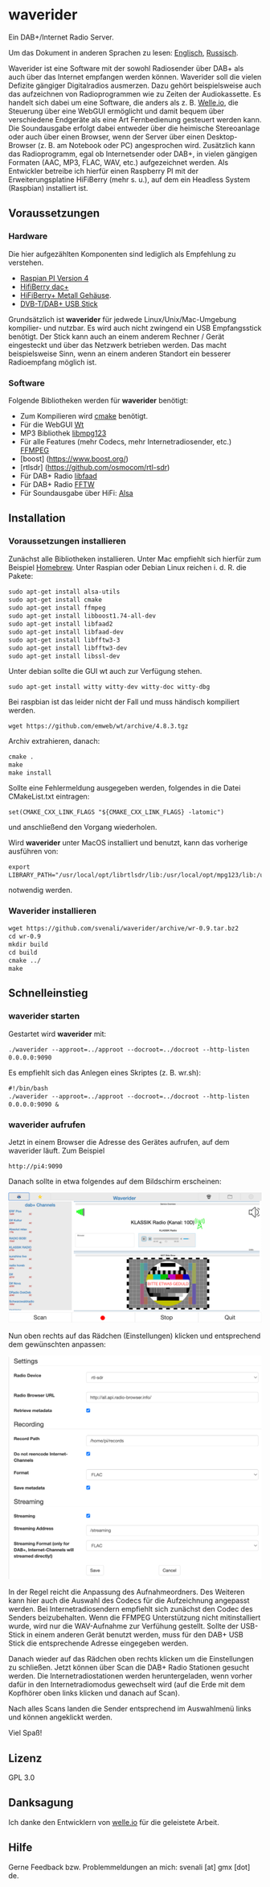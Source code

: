 # waverider
 Ein DAB+/Internet Radio Server.
 
 Um das Dokument in anderen Sprachen zu lesen: [Englisch](README.md), [Russisch](README.ru.md).

 Waverider ist eine Software mit der sowohl Radiosender über DAB+ als auch über das Internet empfangen werden können. Waverider soll die vielen Defizite gängiger Digitalradios ausmerzen. Dazu gehört beispielsweise auch das aufzeichnen von Radioprogrammen wie zu Zeiten der Audiokassette. Es handelt sich dabei um eine Software, die anders als z. B. [Welle.io](https://www.welle.io/), die Steuerung über eine WebGUI ermöglicht und damit bequem über verschiedene Endgeräte als eine Art Fernbedienung gesteuert werden kann. Die Soundausgabe erfolgt dabei entweder über die heimische Stereoanlage oder auch über einen Browser, wenn der Server über einen Desktop-Browser (z. B. am Notebook oder PC) angesprochen wird. Zusätzlich kann das Radioprogramm, egal ob Internetsender oder DAB+, in vielen gängigen Formaten (AAC, MP3, FLAC, WAV, etc.) aufgezeichnet werden. Als Entwickler betreibe ich hierfür einen Raspberry PI mit der Erweiterungsplatine HiFiBerry (mehr s. u.), auf dem ein Headless System (Raspbian) installiert ist.   

## Voraussetzungen

### Hardware

 Die hier aufgezählten Komponenten sind lediglich als Empfehlung zu verstehen. 

 - [Raspian PI Version 4](https://www.berrybase.de/raspberry-pi-4)
 - [HifiBerry dac+](https://www.reichelt.de/raspberry-pi-shield-hifiberry-digi-pro-rpi-hb-digi-pro-p191035.html?PROVID=2788&gclid=Cj0KCQiAiJSeBhCCARIsAHnAzT__QmJPWgV-ErtblZ-7ycyYZwIkmJqCKKA4leR8-YvK2ETBWSpr_3AaAh9kEALw_wcB)
 - [HiFiBerry+ Metall Gehäuse](https://www.amazon.de/HiFiBerry-Digi-Metall-Raspberry-schwarz-Black/dp/B08YDNJVRL/ref=sr_1_2?__mk_de_DE=%C3%85M%C3%85%C5%BD%C3%95%C3%91&crid=2NMDXL3KY4TLW&keywords=HIFI+berry%2B+metall+case&qid=1673864322&sprefix=hifi+berry%2B+metall+case%2Caps%2C84&sr=8-2).
 - [DVB-T/DAB+ USB Stick](https://www.amazon.de/DollaTek-Digitale-Fernsehtuner-Empf%C3%A4nger-Unterst%C3%BCtzung/dp/B07DJT5NHD/ref=sr_1_5?keywords=dvb-t+stick+usb&qid=1673864429&sprefix=dvb-t+st%2Caps%2C87&sr=8-5)

 Grundsätzlich ist **waverider** für jedwede Linux/Unix/Mac-Umgebung kompilier- und nutzbar. Es wird auch nicht zwingend ein USB Empfangsstick benötigt. Der Stick kann auch an einem anderem Rechner / Gerät eingesteckt und über das Netzwerk betrieben werden. Das macht beispielsweise Sinn, wenn an einem anderen Standort ein besserer Radioempfang möglich ist.     

### Software

 Folgende Bibliotheken werden für **waverider** benötigt:

 - Zum Kompilieren wird [cmake](https://cmake.org/) benötigt.
 - Für die WebGUI [Wt](https://www.webtoolkit.eu/wt)
 - MP3 Bibliothek [libmpg123](https://www.mpg123.de/)
 - Für alle Features (mehr Codecs, mehr Internetradiosender, etc.) [FFMPEG](https://ffmpeg.org/download.html)
 - [boost] (https://www.boost.org/)
 - [rtlsdr] (https://github.com/osmocom/rtl-sdr)
 - Für DAB+ Radio [libfaad](https://wiki.videolan.org/FAAD2_and_FAAC/)
 - Für DAB+ Radio [FFTW](https://www.fftw.org/)
 - Für Soundausgabe über HiFi: [Alsa](https://www.alsa-project.org/wiki/Main_Page)

## Installation

### Voraussetzungen installieren

 Zunächst alle Bibliotheken installieren. Unter Mac empfiehlt sich hierfür zum Beispiel [Homebrew](https://brew.sh/). Unter Raspian oder Debian Linux reichen i. d. R. die Pakete:

 ```
 sudo apt-get install alsa-utils
 sudo apt-get install cmake
 sudo apt-get install ffmpeg
 sudo apt-get install libboost1.74-all-dev
 sudo apt-get install libfaad2
 sudo apt-get install libfaad-dev
 sudo apt-get install libfftw3-3
 sudo apt-get install libfftw3-dev
 sudo apt-get install libssl-dev
 ```

 Unter debian sollte die GUI wt auch zur Verfügung stehen. 

 ```
 sudo apt-get install witty witty-dev witty-doc witty-dbg
 ```

 Bei raspbian ist das leider nicht der Fall und muss händisch kompiliert werden. 

 ```
 wget https://github.com/emweb/wt/archive/4.8.3.tgz
 ```

 Archiv extrahieren, danach:
 ```
 cmake .
 make
 make install
 ```

 Sollte eine Fehlermeldung ausgegeben werden, folgendes in die Datei CMakeList.txt eintragen:
 ```
 set(CMAKE_CXX_LINK_FLAGS "${CMAKE_CXX_LINK_FLAGS} -latomic") 
 ```
 und anschließend den Vorgang wiederholen.

 Wird **waverider** unter MacOS installiert und benutzt, kann das vorherige ausführen von:

 ```
 export LIBRARY_PATH="/usr/local/opt/librtlsdr/lib:/usr/local/opt/mpg123/lib:/usr/local/opt/faad2/lib:/usr/local/opt/fftw/lib:/usr/local/lib"
 ```
 notwendig werden.

### Waverider installieren

 ```
 wget https://github.com/svenali/waverider/archive/wr-0.9.tar.bz2
 cd wr-0.9
 mkdir build
 cd build
 cmake ../
 make
 ```

## Schnelleinstieg

### waverider starten

 Gestartet wird **waverider** mit:

 ```
 ./waverider --approot=../approot --docroot=../docroot --http-listen 0.0.0.0:9090
 ```
 Es empfiehlt sich das Anlegen eines Skriptes (z. B. wr.sh):

 ```
 #!/bin/bash
 ./waverider --approot=../approot --docroot=../docroot --http-listen 0.0.0.0:9090 &
 ```

### waverider aufrufen
 
 Jetzt in einem Browser die Adresse des Gerätes aufrufen, auf dem waverider läuft. Zum Beispiel

 ```
 http://pi4:9090
 ```

 Danach sollte in etwa folgendes auf dem Bildschirm erscheinen:

 ![Ansicht](screenshots/Ansicht.png)

 Nun oben rechts auf das Rädchen (Einstellungen) klicken und entsprechend dem gewünschten anpassen:

 ![Settings](screenshots/Settings.png)

 In der Regel reicht die Anpassung des Aufnahmeordners. Des Weiteren kann hier auch die Auswahl des Codecs für die Aufzeichnung angepasst werden. Bei Internetradiosendern empfiehlt sich zunächst den Codec des Senders beizubehalten. Wenn die FFMPEG Unterstützung nicht mitinstalliert wurde, wird nur die WAV-Aufnahme zur Verfühung gestellt. Sollte der USB-Stick in einem anderen Gerät benutzt werden, muss für den DAB+ USB Stick die entsprechende Adresse eingegeben werden.

 Danach wieder auf das Rädchen oben rechts klicken um die Einstellungen zu schließen. Jetzt können über Scan die DAB+ Radio Stationen gesucht werden. Die Internetradiostationen werden heruntergeladen, wenn vorher dafür in den Internetradiomodus gewechselt wird (auf die Erde mit dem Kopfhörer oben links klicken und danach auf Scan).

 Nach alles Scans landen die Sender entsprechend im Auswahlmenü links und können angeklickt werden.

 Viel Spaß!

## Lizenz

 GPL 3.0

## Danksagung

 Ich danke den Entwicklern von [welle.io](https://www.welle.io/) für die geleistete Arbeit.

## Hilfe

 Gerne Feedback bzw. Problemmeldungen an mich: svenali [at] gmx [dot] de.